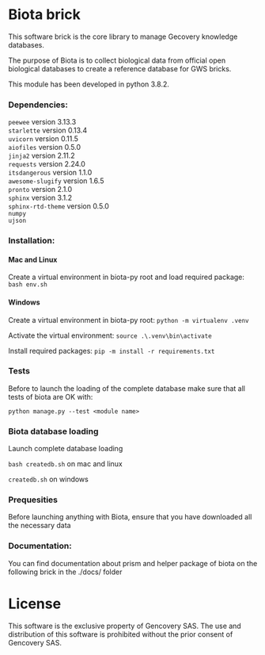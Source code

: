 # Biota brick

This software brick is the core library to manage Gecovery knowledge databases. <br />

The purpose of Biota is to collect biological data from official open biological databases to create a reference database for GWS bricks. <br />

This module has been developed in python 3.8.2.  

### Dependencies:

```peewee``` version 3.13.3 <br />
```starlette``` version 0.13.4 <br />
```uvicorn``` version 0.11.5 <br />
```aiofiles``` version 0.5.0 <br />
```jinja2``` version 2.11.2 <br />
```requests``` version 2.24.0 <br />
```itsdangerous``` version 1.1.0 <br />
```awesome-slugify``` version 1.6.5 <br />
```pronto``` version 2.1.0 <br />
```sphinx``` version 3.1.2 <br />
```sphinx-rtd-theme``` version 0.5.0 <br />
```numpy``` <br />
```ujson``` <br />

### Installation:

#### Mac and Linux
Create a virtual environment in biota-py root and load required package:
```bash env.sh```

#### Windows 

Create a virtual environment in biota-py root: 
```python -m virtualenv .venv```

Activate the virtual environment:
```source .\.venv\bin\activate```

Install required packages:
```pip -m install -r requirements.txt```

### Tests 

Before to launch the loading of the complete database make sure that all tests of biota are OK with:

```python manage.py --test <module name>```

### Biota database loading 
Launch complete database loading 

```bash createdb.sh``` on mac and linux

```createdb.sh``` on windows

### Prequesities
Before launching anything with Biota, ensure that you have downloaded all the necessary data

### Documentation:
You can find documentation about prism and helper package of biota on the following brick in the ./docs/ folder

# License

This software is the exclusive property of Gencovery SAS. 
The use and distribution of this software is prohibited without the prior consent of Gencovery SAS.